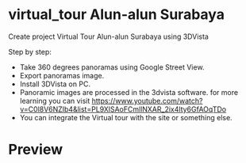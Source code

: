 # virtual_tour Alun-alun Surabaya

Create project Virtual Tour Alun-alun Surabaya using 3DVista

Step by step:
  - Take 360 degrees panoramas using Google Street View.
  - Export panoramas image.
  - Install 3DVista on PC.
  - Panoramic images are processed in the 3dvista software. for more learning you can visit https://www.youtube.com/watch?v=C0l8V6NZIb4&list=PL9XlSAoFCmllNXAR_2ix4lty6GfAOqTDo
  - You can integrate the Virtual tour with the site or something else.
  
  
# Preview
<iframe width="560" height="315" src"https://youtu.be/QV73UofJieQ" frameborder="0" allowfullscreen></iframe>


